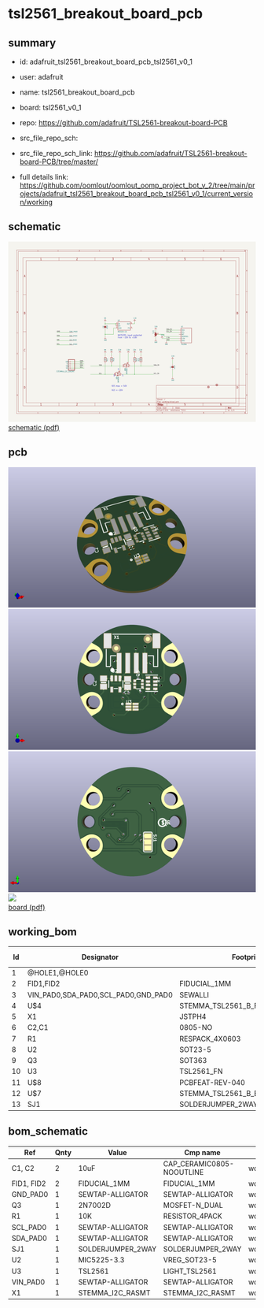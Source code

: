 # tsl2561_breakout_board_pcb
 
## summary 
* id: adafruit_tsl2561_breakout_board_pcb_tsl2561_v0_1
* user: adafruit
* name: tsl2561_breakout_board_pcb
* board: tsl2561_v0_1
* repo: https://github.com/adafruit/TSL2561-breakout-board-PCB



* src_file_repo_sch: 
* src_file_repo_sch_link: https://github.com/adafruit/TSL2561-breakout-board-PCB/tree/master/
* full details link: https://github.com/oomlout/oomlout_oomp_project_bot_v_2/tree/main/projects/adafruit_tsl2561_breakout_board_pcb_tsl2561_v0_1/current_version/working  

## schematic  
![](working_schematic_600.png)  
[schematic (pdf)](working_schematic.pdf) 






















## pcb  
![](working_3d_600.png) 
![](working_3d_front_600.png)  
![](working_3d_back_600.png)  
![](working_600.png)  
[board (pdf)](working.pdf)  

## working_bom
| Id | Designator | Footprint | Quantity | Designation | Supplier and ref |  | None | 
| --- | --- | --- | --- | --- | --- | --- | --- | 
| 1 | @HOLE1,@HOLE0 |  | 2 |  |  |  | [''] | 
| 2 | FID1,FID2 | FIDUCIAL_1MM | 2 | FIDUCIAL_1MM |  |  | [''] | 
| 3 | VIN_PAD0,SDA_PAD0,SCL_PAD0,GND_PAD0 | SEWALLI | 4 | SEWTAP-ALLIGATOR |  |  | [''] | 
| 4 | U$4 | STEMMA_TSL2561_B_FRONT | 1 |  |  |  | [''] | 
| 5 | X1 | JSTPH4 | 1 | STEMMA_I2C_RASMT |  |  | [''] | 
| 6 | C2,C1 | 0805-NO | 2 | 10uF |  |  | [''] | 
| 7 | R1 | RESPACK_4X0603 | 1 | 10K |  |  | [''] | 
| 8 | U2 | SOT23-5 | 1 | MIC5225-3.3 |  |  | [''] | 
| 9 | Q3 | SOT363 | 1 | 2N7002D |  |  | [''] | 
| 10 | U3 | TSL2561_FN | 1 | TSL2561 |  |  | [''] | 
| 11 | U$8 | PCBFEAT-REV-040 | 1 |  |  |  | [''] | 
| 12 | U$7 | STEMMA_TSL2561_B_BACK | 1 |  |  |  | [''] | 
| 13 | SJ1 | SOLDERJUMPER_2WAY_OPEN_NOPASTE | 1 |  |  |  | [''] | 


## bom_schematic
| Ref | Qnty | Value | Cmp name | Footprint | Description | Vendor | DNP | 
| --- | --- | --- | --- | --- | --- | --- | --- | 
| C1, C2 | 2 | 10uF | CAP_CERAMIC0805-NOOUTLINE | working:0805-NO |  |  |  | 
| FID1, FID2 | 2 | FIDUCIAL_1MM | FIDUCIAL_1MM | working:FIDUCIAL_1MM |  |  |  | 
| GND_PAD0 | 1 | SEWTAP-ALLIGATOR | SEWTAP-ALLIGATOR | working:SEWALLI |  |  |  | 
| Q3 | 1 | 2N7002D | MOSFET-N_DUAL | working:SOT363 |  |  |  | 
| R1 | 1 | 10K | RESISTOR_4PACK | working:RESPACK_4X0603 |  |  |  | 
| SCL_PAD0 | 1 | SEWTAP-ALLIGATOR | SEWTAP-ALLIGATOR | working:SEWALLI |  |  |  | 
| SDA_PAD0 | 1 | SEWTAP-ALLIGATOR | SEWTAP-ALLIGATOR | working:SEWALLI |  |  |  | 
| SJ1 | 1 | SOLDERJUMPER_2WAY | SOLDERJUMPER_2WAY | working:SOLDERJUMPER_2WAY_OPEN_NOPASTE |  |  |  | 
| U2 | 1 | MIC5225-3.3 | VREG_SOT23-5 | working:SOT23-5 |  |  |  | 
| U3 | 1 | TSL2561 | LIGHT_TSL2561 | working:TSL2561_FN |  |  |  | 
| VIN_PAD0 | 1 | SEWTAP-ALLIGATOR | SEWTAP-ALLIGATOR | working:SEWALLI |  |  |  | 
| X1 | 1 | STEMMA_I2C_RASMT | STEMMA_I2C_RASMT | working:JSTPH4 |  |  |  | 



